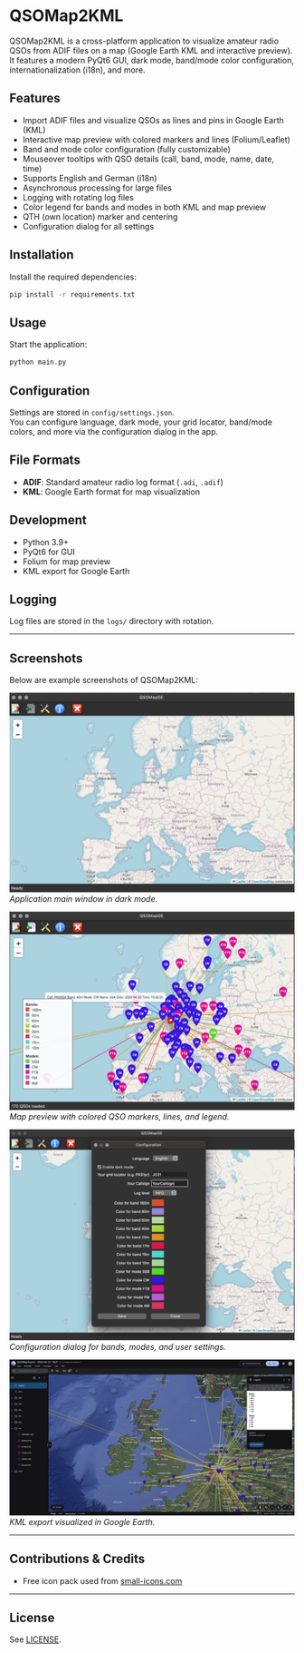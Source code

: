 # QSOMap2KML

QSOMap2KML is a cross-platform application to visualize amateur radio QSOs from ADIF files on a map (Google Earth KML and interactive preview).  
It features a modern PyQt6 GUI, dark mode, band/mode color configuration, internationalization (i18n), and more.

## Features

- Import ADIF files and visualize QSOs as lines and pins in Google Earth (KML)
- Interactive map preview with colored markers and lines (Folium/Leaflet)
- Band and mode color configuration (fully customizable)
- Mouseover tooltips with QSO details (call, band, mode, name, date, time)
- Supports English and German (i18n)
- Asynchronous processing for large files
- Logging with rotating log files
- Color legend for bands and modes in both KML and map preview
- QTH (own location) marker and centering
- Configuration dialog for all settings

## Installation

Install the required dependencies:

```bash
pip install -r requirements.txt
```

## Usage

Start the application:

```bash
python main.py
```

## Configuration

Settings are stored in `config/settings.json`.  
You can configure language, dark mode, your grid locator, band/mode colors, and more via the configuration dialog in the app.

## File Formats

- **ADIF**: Standard amateur radio log format (`.adi`, `.adif`)
- **KML**: Google Earth format for map visualization

## Development

- Python 3.9+
- PyQt6 for GUI
- Folium for map preview
- KML export for Google Earth

## Logging

Log files are stored in the `logs/` directory with rotation.

---

## Screenshots

Below are example screenshots of QSOMap2KML:

![main Window](resources/screenshots/screenshot_main.jpg)
*Application main window in dark mode.*

![Map Preview](resources/screenshots/screenshot_preview.jpg)
*Map preview with colored QSO markers, lines, and legend.*

![Configuration Dialog](resources/screenshots/screenshot_config.jpg)
*Configuration dialog for bands, modes, and user settings.*


![KML Export View in Google Earth](resources/screenshots/screenshot_kml.jpg)
*KML export visualized in Google Earth.*

---

## Contributions & Credits

- Free icon pack used from [small-icons.com](http://www.small-icons.com/packs/32x32-free-design-icons.htm)

---

## License

See [LICENSE](LICENSE).
